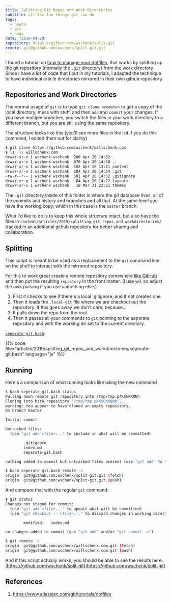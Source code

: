 ```yaml
---
title: Splitting Git Repos and Work Directories
subtitle: all the fun things git can do
tags:
  - howto
  - git
  - hugo
date: "2019-04-20"
repository: https://github.com/wschenk/split-git
remote: git@github.com:wschenk/split-git.git
---
```


I found a tutorial on [how to manage your dotfiles](https://www.atlassian.com/git/tutorials/dotfiles), that works by splitting up the git repository (normally the `.git` directory) from the work directory.  Since I have a lot of code that I put in my tutorials, I adapted the technique to have individual article directories mirrored in their own github repository.

## Repositories and Work Directories

The normal usage of `git` is to type `git clone <remote>` to get a copy of the local directory, mess with stuff, and then `add` and `commit` your changes.  If you have multiple branches, you switch the files in your work directory to a different branch, but you are still using the same repository.

The structure looks like this (you'll see more files in the lsit if you do this command, I edited them out for clarity)

```bash
$ git clone https://github.com/wschenk/willschenk.com
$ ls -la willschenk.com
drwxr-xr-x 1 wschenk wschenk  280 Apr 20 14:32 .
drwxr-xr-x 1 wschenk wschenk  870 Apr 20 14:58 ..
drwxr-xr-x 1 wschenk wschenk  102 Apr 18 13:11 content
drwxr-xr-x 1 wschenk wschenk  204 Apr 20 14:54 .git
-rw-r--r-- 1 wschenk wschenk  501 Apr 20 14:32 .gitignore
drwxr-xr-x 1 wschenk wschenk   64 Apr 20 14:22 layouts
drwxr-xr-x 1 wschenk wschenk   18 Mar 31 22:21 themes
```

The `.git` directory inside of this folder is where the git database lives, all of the commits and history and branches and all that.  At the same level you have the working copy, which in this case is the `master` branch.

What I'd like to do is to keep this whole structure intact, but also have the files in `content/articles/2019/splitting_git_repos_and_workdirectories/` tracked in an additional github repository for better sharing and collaboration.

## Splitting

This script is meant to be used as a replacement to the `git` command line on the shell to interact with the mirrored repository.

For this to work great create a remote repository somewhere [like GitHub](https://github.com/new) and then put the resulting `repostory` in the front matter.  (I use `yml` so adjust the awk parsing if you use something else.)

1. First it checks to see if there's a local .gitignore, and if not creates one.
2. Then it loads the `.local-git` file where we are checkout out the repository.  If this goes away we don't care, because...
3. It pulls down the repo from the root.
4. Then it passes all your commands to `git` pointing to the seperate repository and with the working dir set to the current directory.


[`seperate-git.bash`](seperate-git.bash):

{{% code file="articles/2019/splitting_git_repos_and_workdirectories/seperate-git.bash" language="js" %}}

## Running

Here's a comparison of what running looks like using the new command

```bash
$ bash seperate-git.bash status
Pulling down remote git repository into /tmp/tmp.p4KSGNKQNh
Cloning into bare repository '/tmp/tmp.p4KSGNKQNh'...
warning: You appear to have cloned an empty repository.
On branch master

Initial commit

Untracked files:
  (use "git add <file>..." to include in what will be committed)

        .gitignore
        index.md
        seperate-git.bash

nothing added to commit but untracked files present (use "git add" to track)

$ bash seperate-git.bash remote -v
origin  git@github.com:wschenk/split-git.git (fetch)
origin  git@github.com:wschenk/split-git.git (push)
```

And compare that with the regular `git` command:

```bash
$ git status
Changes not staged for commit:
  (use "git add <file>..." to update what will be committed)
  (use "git checkout -- <file>..." to discard changes in working directory)

        modified:   index.md

no changes added to commit (use "git add" and/or "git commit -a")

$ git remote -v
origin  git@github.com:wschenk/willschenk.com.git (fetch)
origin  git@github.com:wschenk/willschenk.com.git (push)
```

And if this script actually works, you should be able to see the results here: [https://github.com/wschenk/split-git](https://github.com/wschenk/split-git)


## References

1. https://www.atlassian.com/git/tutorials/dotfiles
